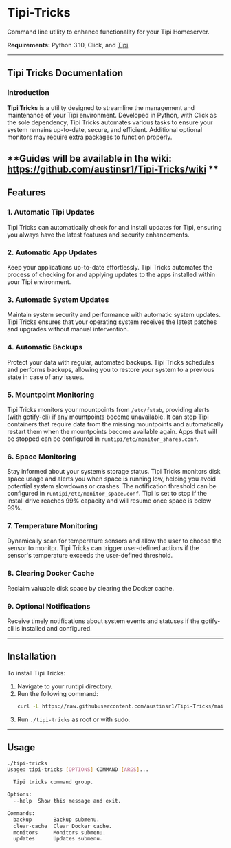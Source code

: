 # Tipi-Tricks

Command line utility to enhance functionality for your Tipi Homeserver.

**Requirements:** Python 3.10, Click, and [Tipi](https://runtipi.io/)

---

## Tipi Tricks Documentation

### Introduction

**Tipi Tricks** is a utility designed to streamline the management and maintenance of your Tipi environment. Developed in Python, with Click as the sole dependency, Tipi Tricks automates various tasks to ensure your system remains up-to-date, secure, and efficient. Additional optional monitors may require extra packages to function properly.

**Guides will be available in the wiki: https://github.com/austinsr1/Tipi-Tricks/wiki **
---

## Features

### 1. Automatic Tipi Updates

Tipi Tricks can automatically check for and install updates for Tipi, ensuring you always have the latest features and security enhancements.

### 2. Automatic App Updates

Keep your applications up-to-date effortlessly. Tipi Tricks automates the process of checking for and applying updates to the apps installed within your Tipi environment.

### 3. Automatic System Updates

Maintain system security and performance with automatic system updates. Tipi Tricks ensures that your operating system receives the latest patches and upgrades without manual intervention.

### 4. Automatic Backups

Protect your data with regular, automated backups. Tipi Tricks schedules and performs backups, allowing you to restore your system to a previous state in case of any issues.

### 5. Mountpoint Monitoring

Tipi Tricks monitors your mountpoints from `/etc/fstab`, providing alerts (with gotify-cli) if any mountpoints become unavailable. It can stop Tipi containers that require data from the missing mountpoints and automatically restart them when the mountpoints become available again. Apps that will be stopped can be configured in `runtipi/etc/monitor_shares.conf`.

### 6. Space Monitoring

Stay informed about your system’s storage status. Tipi Tricks monitors disk space usage and alerts you when space is running low, helping you avoid potential system slowdowns or crashes. The notification threshold can be configured in `runtipi/etc/monitor_space.conf`. Tipi is set to stop if the install drive reaches 99% capacity and will resume once space is below 99%.

### 7. Temperature Monitoring

Dynamically scan for temperature sensors and allow the user to choose the sensor to monitor. Tipi Tricks can trigger user-defined actions if the sensor's temperature exceeds the user-defined threshold.

### 8. Clearing Docker Cache

Reclaim valuable disk space by clearing the Docker cache.

### 9. Optional Notifications

Receive timely notifications about system events and statuses if the gotify-cli is installed and configured.

---

## Installation

To install Tipi Tricks:

1. Navigate to your runtipi directory.
2. Run the following command:
   ```sh
   curl -L https://raw.githubusercontent.com/austinsr1/Tipi-Tricks/main/install.sh | bash
   ```
3. Run `./tipi-tricks` as root or with sudo.

---

## Usage

```sh
./tipi-tricks
Usage: tipi-tricks [OPTIONS] COMMAND [ARGS]...

  Tipi tricks command group.

Options:
  --help  Show this message and exit.

Commands:
  backup       Backup submenu.
  clear-cache  Clear Docker cache.
  monitors     Monitors submenu.
  updates      Updates submenu.
```
